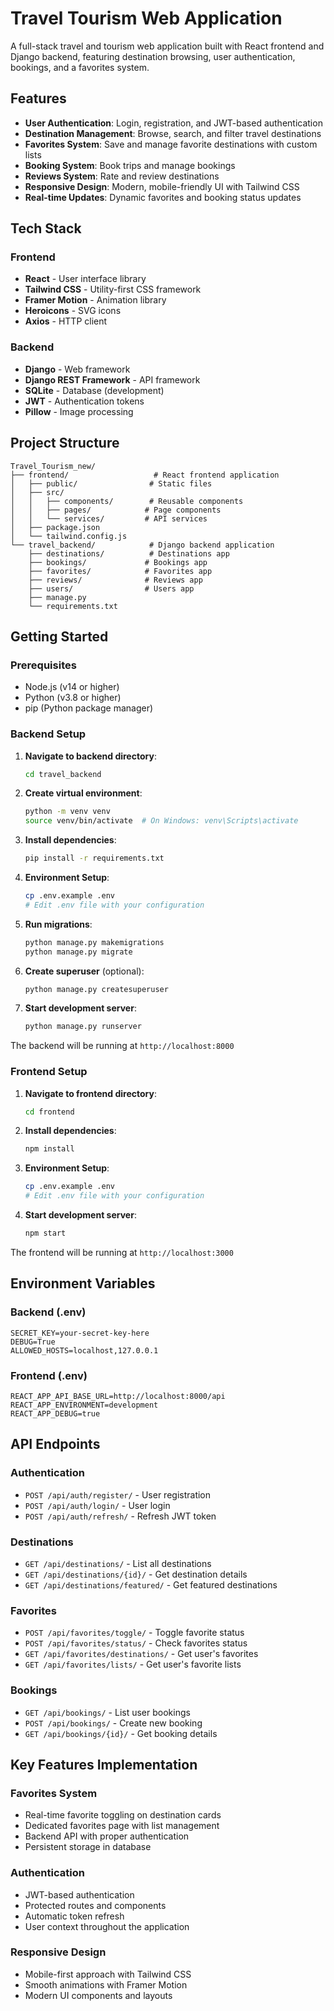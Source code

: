 # Travel Tourism Web Application

A full-stack travel and tourism web application built with React frontend and Django backend, featuring destination browsing, user authentication, bookings, and a favorites system.

##  Features

- **User Authentication**: Login, registration, and JWT-based authentication
- **Destination Management**: Browse, search, and filter travel destinations
- **Favorites System**: Save and manage favorite destinations with custom lists
- **Booking System**: Book trips and manage bookings
- **Reviews System**: Rate and review destinations
- **Responsive Design**: Modern, mobile-friendly UI with Tailwind CSS
- **Real-time Updates**: Dynamic favorites and booking status updates

##  Tech Stack

### Frontend
- **React** - User interface library
- **Tailwind CSS** - Utility-first CSS framework
- **Framer Motion** - Animation library
- **Heroicons** - SVG icons
- **Axios** - HTTP client

### Backend
- **Django** - Web framework
- **Django REST Framework** - API framework
- **SQLite** - Database (development)
- **JWT** - Authentication tokens
- **Pillow** - Image processing

##  Project Structure

```
Travel_Tourism_new/
├── frontend/                   # React frontend application
│   ├── public/                # Static files
│   ├── src/
│   │   ├── components/        # Reusable components
│   │   ├── pages/            # Page components
│   │   └── services/         # API services
│   ├── package.json
│   └── tailwind.config.js
└── travel_backend/            # Django backend application
    ├── destinations/          # Destinations app
    ├── bookings/             # Bookings app
    ├── favorites/            # Favorites app
    ├── reviews/              # Reviews app
    ├── users/                # Users app
    ├── manage.py
    └── requirements.txt
```

##  Getting Started

### Prerequisites
- Node.js (v14 or higher)
- Python (v3.8 or higher)
- pip (Python package manager)

### Backend Setup

1. **Navigate to backend directory**:
   ```bash
   cd travel_backend
   ```

2. **Create virtual environment**:
   ```bash
   python -m venv venv
   source venv/bin/activate  # On Windows: venv\Scripts\activate
   ```

3. **Install dependencies**:
   ```bash
   pip install -r requirements.txt
   ```

4. **Environment Setup**:
   ```bash
   cp .env.example .env
   # Edit .env file with your configuration
   ```

5. **Run migrations**:
   ```bash
   python manage.py makemigrations
   python manage.py migrate
   ```

6. **Create superuser** (optional):
   ```bash
   python manage.py createsuperuser
   ```

7. **Start development server**:
   ```bash
   python manage.py runserver
   ```

The backend will be running at `http://localhost:8000`

### Frontend Setup

1. **Navigate to frontend directory**:
   ```bash
   cd frontend
   ```

2. **Install dependencies**:
   ```bash
   npm install
   ```

3. **Environment Setup**:
   ```bash
   cp .env.example .env
   # Edit .env file with your configuration
   ```

4. **Start development server**:
   ```bash
   npm start
   ```

The frontend will be running at `http://localhost:3000`

##  Environment Variables

### Backend (.env)
```env
SECRET_KEY=your-secret-key-here
DEBUG=True
ALLOWED_HOSTS=localhost,127.0.0.1
```

### Frontend (.env)
```env
REACT_APP_API_BASE_URL=http://localhost:8000/api
REACT_APP_ENVIRONMENT=development
REACT_APP_DEBUG=true
```

##  API Endpoints

### Authentication
- `POST /api/auth/register/` - User registration
- `POST /api/auth/login/` - User login
- `POST /api/auth/refresh/` - Refresh JWT token

### Destinations
- `GET /api/destinations/` - List all destinations
- `GET /api/destinations/{id}/` - Get destination details
- `GET /api/destinations/featured/` - Get featured destinations

### Favorites
- `POST /api/favorites/toggle/` - Toggle favorite status
- `POST /api/favorites/status/` - Check favorites status
- `GET /api/favorites/destinations/` - Get user's favorites
- `GET /api/favorites/lists/` - Get user's favorite lists

### Bookings
- `GET /api/bookings/` - List user bookings
- `POST /api/bookings/` - Create new booking
- `GET /api/bookings/{id}/` - Get booking details

##  Key Features Implementation

### Favorites System
- Real-time favorite toggling on destination cards
- Dedicated favorites page with list management
- Backend API with proper authentication
- Persistent storage in database

### Authentication
- JWT-based authentication
- Protected routes and components
- Automatic token refresh
- User context throughout the application

### Responsive Design
- Mobile-first approach with Tailwind CSS
- Smooth animations with Framer Motion
- Modern UI components and layouts
